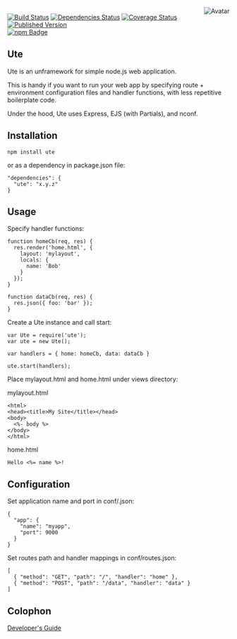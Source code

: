 <img align="right" src="https://raw.github.com/cliffano/ute/master/avatar.jpg" alt="Avatar"/>

[![Build Status](https://secure.travis-ci.org/cliffano/ute.png?branch=master)](http://travis-ci.org/cliffano/ute)
[![Dependencies Status](https://david-dm.org/cliffano/ute.png)](http://david-dm.org/cliffano/ute)
[![Coverage Status](https://coveralls.io/repos/cliffano/ute/badge.png?branch=master)](https://coveralls.io/r/cliffano/ute?branch=master)
[![Published Version](https://badge.fury.io/js/ute.png)](http://badge.fury.io/js/ute)
<br/>
[![npm Badge](https://nodei.co/npm/ute.png)](http://npmjs.org/package/ute)

Ute
---

Ute is an unframework for simple node.js web application.

This is handy if you want to run your web app by specifying route + environment configuration files and handler functions, with less repetitive boilerplate code.

Under the hood, Ute uses Express, EJS (with Partials), and nconf.

Installation
------------

    npm install ute

or as a dependency in package.json file:

    "dependencies": {
      "ute": "x.y.z"
    }

Usage
-----

Specify handler functions:

    function homeCb(req, res) {
      res.render('home.html', {
        layout: 'mylayout',
        locals: {
          name: 'Bob'
        }
      });
    }

    function dataCb(req, res) {
      res.json({ foo: 'bar' });
    }

Create a Ute instance and call start:

    var Ute = require('ute');
    var ute = new Ute();

    var handlers = { home: homeCb, data: dataCb }

    ute.start(handlers);

Place mylayout.html and home.html under views directory:

mylayout.html

    <html>
    <head><title>My Site</title></head>
    <body>
      <%- body %>
    </body>
    </html>

home.html

    Hello <%= name %>!

Configuration
-------------

Set application name and port in conf/<env>.json:

    {
      "app": {
        "name": "myapp",
        "port": 9000
      }
    }

Set routes path and handler mappings in conf/routes.json:

    [
      { "method": "GET", "path": "/", "handler": "home" },
      { "method": "POST", "path": "/data", "handler": "data" }
    ]

Colophon
--------

[Developer's Guide](http://cliffano.github.io/developers_guide.html#nodejs)